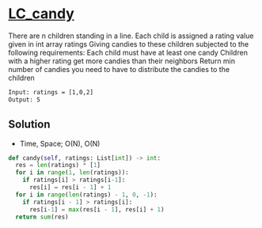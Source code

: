 # [LC_candy](https://leetcode.com/problems/candy)

There are n children standing in a line. Each child is assigned a rating value given in int array ratings
Giving candies to these children subjected to the following requirements:
  Each child must have at least one candy
  Children with a higher rating get more candies than their neighbors
Return min number of candies you need to have to distribute the candies to the children

```txt
Input: ratings = [1,0,2]
Output: 5
```

## Solution

* Time, Space; O(N), O(N)

```py
def candy(self, ratings: List[int]) -> int:
  res = len(ratings) * [1]
  for i in range(1, len(ratings)):
    if ratings[i] > ratings[i-1]:
      res[i] = res[i - 1] + 1
  for i in range(len(ratings) - 1, 0, -1):
    if ratings[i - 1] > ratings[i]:
      res[i-1] = max(res[i - 1], res[i] + 1)
  return sum(res)
```
